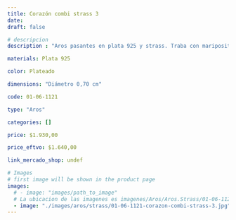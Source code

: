 ```yaml
---
title: Corazón combi strass 3
date: 
draft: false

# descripcion
description : "Aros pasantes en plata 925 y strass. Traba con mariposita."

materials: Plata 925

color: Plateado

dimensions: "Diámetro 0,70 cm"

code: 01-06-1121

type: "Aros"

categories: []

price: $1.930,00

price_eftvo: $1.640,00

link_mercado_shop: undef

# Images
# first image will be shown in the product page
images:
  # - image: "images/path_to_image"
  # La ubicacion de las imagenes es imagenes/Aros/Aros.Strass/01-06-1121-corazon-combi-strass-3
  - image: "./images/aros/strass/01-06-1121-corazon-combi-strass-3.jpg"
---
```

